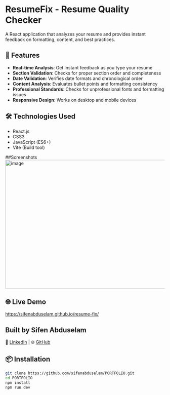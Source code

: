 # ResumeFix - Resume Quality Checker

A React application that analyzes your resume and provides instant feedback on formatting, content, and best practices.

## 🚀 Features

- **Real-time Analysis**: Get instant feedback as you type your resume
- **Section Validation**: Checks for proper section order and completeness  
- **Date Validation**: Verifies date formats and chronological order
- **Content Analysis**: Evaluates bullet points and formatting consistency
- **Professional Standards**: Checks for unprofessional fonts and formatting issues
- **Responsive Design**: Works on desktop and mobile devices

## 🛠️ Technologies Used

- React.js
- CSS3  
- JavaScript (ES6+)
- Vite (Build tool)

##Screenshots
<img width="600" height="407" alt="image" src="https://github.com/user-attachments/assets/1c84e400-8897-4849-88b0-f1f0713b1598" />


## 🌐 Live Demo

https://sifenabduselam.github.io/resume-fix/

## Built by Sifen Abduselam
🔗 [LinkedIn](https://www.linkedin.com/in/sifen-abduselam-a52798373/
) | 🌐 [GitHub](https://github.com/sifenabduselam)

## 📦 Installation

```bash
git clone https://github.com/sifenabduselam/PORTFOLIO.git
cd PORTFOLIO
npm install
npm run dev
